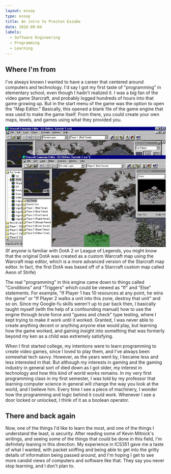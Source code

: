 ```yaml
---
layout: essay
type: essay
title: An intro to Preston Exzabe
date: 2016-09-04
labels:
  - Software Engineering
  - Programming
  - Learning
---
```


## Where I'm from

I've always known I wanted to have a career that centered around computers and technology. I'd say I got my first taste of "programming" in elementary school, even though I hadn't realized it. I was a big fan of the video game Starcraft, and probably logged hundreds of hours into that game growing up. But in the start menu of the game was the option to open the "Map Editor." Basically, this opened a blank file of the game engine that was used to make the game itself. From there, you could create your own maps, levels, and games using what they provided you. 

<img class="ui medium left floated image" src="../images/doodad.jpg">
(If anyone is familiar with DotA 2 or League of Legends, you might know that the original DotA was created as a custom Warcraft map using the Warcraft map editor, which is a more advanced version of the Starcraft map editor. In fact, the first DotA was based off of a Starcraft custom map called Aeon of Strife)

The real "programming" in this engine came down to things called "Conditions" and "Triggers" which could be viewed as "If" and "Else" statements. For example, "If Player 1 has 10 resources at any point, he wins the game" or "If Player 2 walks a unit into this zone, destroy that unit" and so on. Since my Google-fu skills weren't up to par back then, I basically taught myself (with the help of a confounding manual) how to use the engine through brute force and "guess and check" type testing, where I kept trying to make it work until it worked. Granted, I was never able to create anything decent or anything anyone else would play, but learning how the game worked, and gaining insight into something that was formerly beyond my ken as a child was extremely satisfying.

When I first started college, my intentions were to learn programming to create video games, since I loved to play them, and I've always been somewhat tech savvy. However, as the years went by, I became less and less interested in that. But although my interests in gaming and the gaming industry in general sort of died down as I got older, my interest in technology and how this kind of world works remains. In my very first programming class in my first semester, I was told by my professor that learning computer science in general will change the way you look at the world, and I believe him. Every time I see a piece of machinery, I wonder how the programming and logic behind it could work. Whenever I see a door locked or unlocked, I think of it as a boolean operator.

## There and back again

Now, one of the things I'd like to learn the most, and one of the things I understand the least, is security. After reading some of Kevin Mitnick's writings, and seeing some of  the things that could be done in this field, I'm definitely leaning in this direction. My experience in ICS351 gave me a taste of what I wanted, with packet sniffing and being able to get into the gritty details of information being passed around, and I'm hoping I get to see more candid views of computers and software like that. They say you never stop learning, and I don't plan to.
